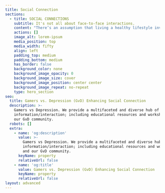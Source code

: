 ```yaml
---
title: Social Connection
sections:
  - title: SOCIAL CONNECTIONS
    subtitle: It's not all about face-to-face interactions.
    content: "There’s an assumption that living a healthy lifestyle involves eating nutritious foods, exercising regularly and getting adequate sleep. But social connection is rarely mentioned, even though it is pivotal to both our mental and physical wellbeing. [Research](https://www.science.org/doi/10.1126/science.3399889) suggests that loneliness is rising dramatically, and that an absence or lack of human connection could be more harmful to your health than obesity, smoking and high blood pressure.\_\n\nTrying to balance all the amenities of life such as work, school, hobbies and self care can take up the majority of our time. The resultant of this more often than not, is a reduction in social connection, but connecting with others is more vital to our well-being than you might think. [Social connection can reduce anxiety and depression, assist in regulating our emotions, increase self-esteem and empathy, and even improve our immune systems](https://cmha.ca/the-importance-of-human-connection/). Neglecting our inherent need to connect with others could be considered detrimental to our health.\_\_\n\nHuman connection isn’t the same for everyone though, people approach connecting with others in many different ways, and the levels of interaction you have can vary depending on the situation. Finding what forms of connection work for you is the first step to integrating more social connection into your lifestyle. It could be something simple like eating your lunch in a communal space, reaching out to an old friend you’ve lost touch with, joining a club, or trying a new activity.\_\n\nIn this modern World, technology has enabled us to be more connected than ever before, while simultaneously disconnecting us further from nature, ourselves, and each other. This paradoxical relationship can change for us all once we start using technology to enhance our social connection, and help us understand each other better.\n\nHere at Gamers vs Depression, we provide a multifaceted, diverse hub of information and interaction. From educational resources and workshops, to our community platform and Discord server; there are many ways to improve your social connection, and learn how to support others effectively.\_\n\nRemember, if you’re feeling lonely, you’re not the only one, and you don’t have to tackle it in isolation. We all need connection, so [join up](/sign-up), log in, and connect with fellow members of the GvD community. Together, we can change the game of mental health, while improving our social connection.\_\n"
    actions: []
    image_alt: lorem-ipsum
    media_position: top
    media_width: fifty
    align: left
    padding_top: medium
    padding_bottom: medium
    has_border: false
    background_color: none
    background_image_opacity: 0
    background_image_size: cover
    background_image_position: center center
    background_image_repeat: no-repeat
    type: hero_section
seo:
  title: Gamers vs. Depression (GvD) Enhancing Social Connection
  description: >-
    Gamers vs Depression. We provide a multifaceted and diverse hub of
    information/interaction; including educational resources and workshops and
    our GvD community.
  robots: []
  extra:
    - name: 'og:description'
      value: >-
        Gamers vs Depression. We provide a multifaceted and diverse hub of
        information/interaction; including educational resources and workshops
        and our GvD community.
      keyName: property
      relativeUrl: false
    - name: 'og:title'
      value: Gamers vs. Depression (GvD) Enhancing Social Connection
      keyName: property
      relativeUrl: false
layout: advanced
---
```

